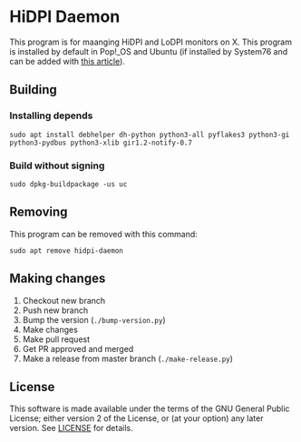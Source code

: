 # HiDPI Daemon

This program is for maanging HiDPI and LoDPI monitors on X. This program is installed by default in Pop!\_OS and Ubuntu (if installed by System76 and can be added with [this article](https://support.system76.com/articles/system76-software)). 

## Building

### Installing depends

`sudo apt install debhelper dh-python python3-all pyflakes3 python3-gi python3-pydbus python3-xlib gir1.2-notify-0.7`

### Build without signing

`sudo dpkg-buildpackage -us uc`

## Removing

This program can be removed with this command:

`sudo apt remove hidpi-daemon`

## Making changes

1. Checkout new branch
2. Push new branch
3. Bump the version (`./bump-version.py`)
4. Make changes
5. Make pull request
6. Get PR approved and merged
7. Make a release from master branch (`./make-release.py`)

## License

This software is made available under the terms of the GNU General Public
License; either version 2 of the License, or (at your option) any later
version. See [LICENSE](LICENSE) for details.

